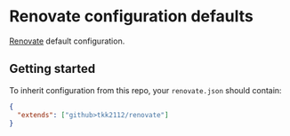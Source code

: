 # Renovate configuration defaults

[Renovate](https://docs.renovatebot.com/) default configuration.

## Getting started

To inherit configuration from this repo, your `renovate.json` should contain:

```json
{
  "extends": ["github>tkk2112/renovate"]
}
```

